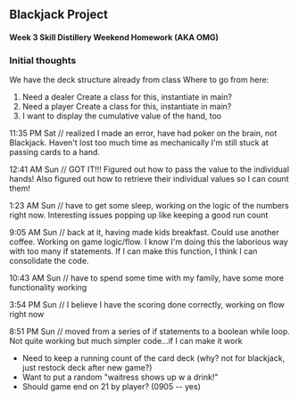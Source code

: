 ## Blackjack Project

#### Week 3 Skill Distillery Weekend Homework (AKA OMG) 

### Initial thoughts
We have the deck structure already from class 
Where to go from here: 
1. Need a dealer 
 	Create a class for this, instantiate in main?
2. Need a player 
	Create a class for this, instantiate in main?
3. I want to display the cumulative value of the hand, too


11:35 PM Sat // realized I made an error, have had poker
on the brain, not Blackjack. Haven't lost too much 
time as mechanically I'm still stuck at passing cards to a hand.

12:41 AM Sun // GOT IT!!! Figured out how to pass the value to the individual hands! Also 
figured out how to retrieve their individual values so I can count them! 

1:23 AM Sun // have to get some sleep, working on the logic of the numbers right now. Interesting 
issues popping up like keeping a good run count 

9:05 AM Sun // back at it, having made kids breakfast. Could use another coffee. Working on game logic/flow. 
I know I'm doing this the laborious way with too many if statements. If I can make this function, I think 
I can consolidate the code.

10:43 AM Sun // have to spend some time with my family, have some more functionality working 

3:54 PM Sun // I believe I have the scoring done correctly, working on flow right now 

8:51 PM Sun // moved from a series of if statements to a boolean while loop. Not quite working but much simpler code...if I can make it work

 - Need to keep a running count of the card deck (why? not for blackjack, just restock deck after new game?)
 - Want to put a random "waitress shows up w a drink!"
 - Should game end on 21 by player? (0905 -- yes) 